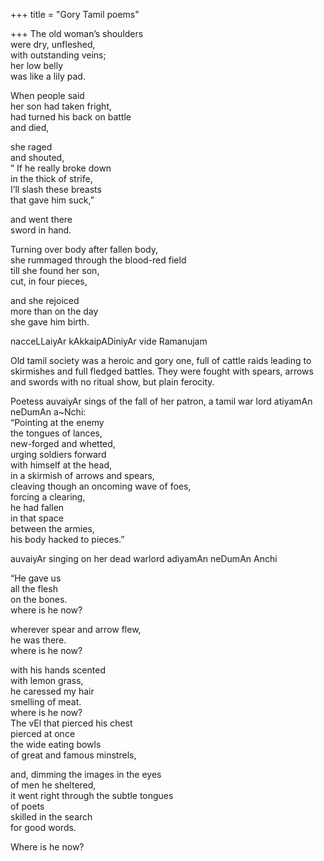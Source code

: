 +++
title = "Gory Tamil poems"

+++
The old woman’s shoulders  
were dry, unfleshed,  
with outstanding veins;  
her low belly  
was like a lily pad.

When people said  
her son had taken fright,  
had turned his back on battle  
and died,

she raged  
and shouted,  
” If he really broke down  
in the thick of strife,  
I’ll slash these breasts  
that gave him suck,”

and went there  
sword in hand.

Turning over body after fallen body,  
she rummaged through the blood-red field  
till she found her son,  
cut, in four pieces,

and she rejoiced  
more than on the day  
she gave him birth.

nacceLLaiyAr kAkkaipADiniyAr vide Ramanujam

Old tamil society was a heroic and gory one, full of cattle raids
leading to skirmishes and full fledged battles. They were fought with
spears, arrows and swords with no ritual show, but plain ferocity.

Poetess auvaiyAr sings of the fall of her patron, a tamil war lord
atiyamAn neDumAn a\~Nchi:  
“Pointing at the enemy  
the tongues of lances,  
new-forged and whetted,  
urging soldiers forward  
with himself at the head,  
in a skirmish of arrows and spears,  
cleaving though an oncoming wave of foes,  
forcing a clearing,  
he had fallen  
in that space  
between the armies,  
his body hacked to pieces.”

auvaiyAr singing on her dead warlord adiyamAn neDumAn Anchi

“He gave us  
all the flesh  
on the bones.  
where is he now?

wherever spear and arrow flew,  
he was there.  
where is he now?

with his hands scented  
with lemon grass,  
he caressed my hair  
smelling of meat.  
where is he now?  
The vEl that pierced his chest  
pierced at once  
the wide eating bowls  
of great and famous minstrels,

and, dimming the images in the eyes  
of men he sheltered,  
it went right through the subtle tongues  
of poets  
skilled in the search  
for good words.

Where is he now?
